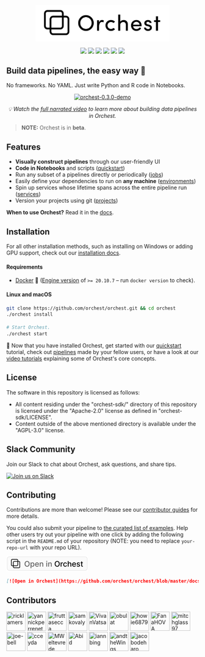 <p align="center">
<a href="https://orchest.io">
  <img src="docs/source/img/logo.png" width="350px" />
</a>
</p>

<p align="center">
<a href=https://orchest.io><img src="https://img.shields.io/badge/Website-violet?style=flat&logo=webflow&labelColor=5c5c5c"></a>
<a href=https://docs.orchest.io/en/stable><img src="https://readthedocs.org/projects/orchest/badge/?version=stable&style=flat"></a>
<a href=https://www.orchest.io/video-tutorials><img src="https://img.shields.io/badge/Video tutorials-blue?style=flat&logo=airplayvideo&labelColor=5c5c5c"></a>
<a href=https://docs.orchest.io/en/stable/getting_started/quickstart.html><img src="https://img.shields.io/badge/Quickstart-blue?style=flat&logo=readthedocs&labelColor=5c5c5c&color=fc0373"></a>
<a href=https://www.orchest.io/#orchest-cloud><img src="https://img.shields.io/badge/Orchest%20Cloud-blue?style=flat&logo=iCloud&labelColor=5c5c5c&logoColor=white"></a>
<a href=https://join.slack.com/t/orchest/shared_invite/zt-g6wooj3r-6XI8TCWJrXvUnXKdIKU_8w><img src="https://img.shields.io/badge/Slack-blue?style=flat&logo=slack&labelColor=5c5c5c"></a>
</p>

## Build data pipelines, the easy way 🙌

No frameworks. No YAML. Just write Python and R code in Notebooks.

<p align="center">
<a target="_blank" href="https://vimeo.com/589879082"><img src="https://user-images.githubusercontent.com/1309307/111806797-a2c10300-88d2-11eb-9f21-bf1544f95b34.gif" width="868px" alt="orchest-0.3.0-demo" /></a/></p>
<p align="center">
  <i>💡 Watch the <a target="_blank" href="https://vimeo.com/589879082">full narrated video</a> to learn more about building data pipelines in Orchest.</i>
 </p>

> **NOTE:** Orchest is in **beta**.

## Features

- **Visually construct pipelines** through our user-friendly UI
- **Code in Notebooks** and scripts
  ([quickstart](https://docs.orchest.io/en/stable/getting_started/quickstart.html))
- Run any subset of a pipelines directly or periodically
  ([jobs](https://docs.orchest.io/en/stable/fundamentals/jobs.html))
- Easily define your dependencies to run on **any machine**
  ([environments](https://docs.orchest.io/en/stable/fundamentals/environments.html))
- Spin up services whose lifetime spans across the entire pipeline run
  ([services](https://docs.orchest.io/en/stable/fundamentals/services.html))
- Version your projects using git
  ([projects](https://docs.orchest.io/en/stable/fundamentals/projects.html))

**When to use Orchest?** Read it in the
[docs](https://docs.orchest.io/en/stable/getting_started/when_to_use_orchest.html).

## Installation

For all other installation methods, such as installing on Windows or adding GPU support, check out our [installation
docs](https://docs.orchest.io/en/stable/getting_started/installation.html).

#### Requirements

- [Docker](https://docs.docker.com/get-docker/) 🐳 ([Engine version](https://docs.docker.com/engine/install/) of `>= 20.10.7` – run `docker version` to check).

#### Linux and macOS

```bash
git clone https://github.com/orchest/orchest.git && cd orchest
./orchest install

# Start Orchest.
./orchest start
```

🎉 Now that you have installed Orchest, get started with our
[quickstart](https://docs.orchest.io/en/stable/getting_started/quickstart.html) tutorial,
check out [pipelines](https://github.com/orchest/orchest-examples) made by your fellow
users, or have a look at our [video tutorials](https://www.orchest.io/video-tutorials)
explaining some of Orchest's core concepts.

## License

The software in this repository is licensed as follows:

- All content residing under the "orchest-sdk/" directory of this repository is licensed under the
  "Apache-2.0" license as defined in "orchest-sdk/LICENSE".
- Content outside of the above mentioned directory is available under the "AGPL-3.0" license.

## Slack Community

Join our Slack to chat about Orchest, ask questions, and share tips.

[![Join us on Slack](https://img.shields.io/badge/%20-Join%20us%20on%20Slack-blue?style=for-the-badge&logo=slack&labelColor=5c5c5c)](https://join.slack.com/t/orchest/shared_invite/zt-g6wooj3r-6XI8TCWJrXvUnXKdIKU_8w)

## Contributing

Contributions are more than welcome! Please see our
[contributor guides](https://docs.orchest.io/en/stable/developer_guide/contributing.html)
for more details.

You could also submit your pipeline to [the curated list of examples](https://github.com/orchest/orchest-examples). Help other users try out your pipeline with one click by adding the following script in the `README.md` of your repository (NOTE: you need to replace `your-repo-url` with your repo URL).

![Open in Orchest example](docs/source/img/open_in_orchest.svg)

```markdown
[![Open in Orchest](https://github.com/orchest/orchest/blob/master/docs/source/img/open_in_orchest.svg)](https://cloud.orchest.io/?import_url=your-repo-url)
```

## Contributors

<!-- To get src for img: https://api.github.com/users/username -->

<a href="https://github.com/ricklamers"><img src="https://avatars2.githubusercontent.com/u/1309307?v=4" title="ricklamers" width="50" height="50"></a>
<a href="https://github.com/yannickperrenet"><img src="https://avatars0.githubusercontent.com/u/26223174?v=4" title="yannickperrenet" width="50" height="50"></a>
<a href="https://github.com/fruttasecca"><img src="https://avatars3.githubusercontent.com/u/19429509?v=4" title="fruttasecca" width="50" height="50"></a>
<a href="https://github.com/samkovaly"><img src="https://avatars2.githubusercontent.com/u/32314099?v=4" title="samkovaly" width="50" height="50"></a>
<a href="https://github.com/VivanVatsa"><img src="https://avatars0.githubusercontent.com/u/56357691?v=4" title="VivanVatsa" width="50" height="50"></a>
<a href="https://github.com/obulat"><img src="https://avatars1.githubusercontent.com/u/15233243?v=4" title="obulat" width="50" height="50"></a>
<a href="https://github.com/howie6879"><img src="https://avatars.githubusercontent.com/u/17047388?v=4" title="howie6879" width="50" height="50"></a>
<a href="https://github.com/FanaHOVA"><img src="https://avatars.githubusercontent.com/u/6490430?v=4" title="FanaHOVA" width="50" height="50"></a>
<a href="https://github.com/mitchglass97"><img src="https://avatars.githubusercontent.com/u/52224377?v=4" title="mitchglass97" width="50" height="50"></a>
<a href="https://github.com/joe-bell"><img src="https://avatars.githubusercontent.com/u/7349341?v=4" title="joe-bell" width="50" height="50"></a>
<a href="https://github.com/cceyda"><img src="https://avatars.githubusercontent.com/u/15624271?v=4" title="cceyda" width="50" height="50"></a>
<a href="https://github.com/MWeltevrede"><img src="https://avatars.githubusercontent.com/u/31962715?v=4" title="MWeltevrede" width="50" height="50"></a>
<a href="https://github.com/kingabzpro"><img src="https://avatars.githubusercontent.com/u/36753484?v=4" title="Abid" width="50" height="50"></a>
<a href="https://github.com/iannbing"><img src="https://avatars.githubusercontent.com/u/627607?v=4" title="iannbing" width="50" height="50"></a>
<a href="https://github.com/andtheWings"><img src="https://avatars.githubusercontent.com/u/5892089?v=4" title="andtheWings" width="50" height="50"></a>
<a href="https://github.com/jacobodeharo"><img src="https://avatars.githubusercontent.com/jacobodeharo?v=4" title="jacobodeharo" width="50" height="50"></a>
